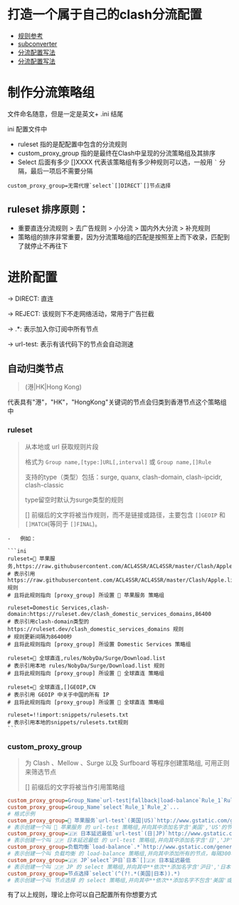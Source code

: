 # 打造一个属于自己的clash分流配置
- [规则参考](https://github.com/lainbo/gists-hub/tree/master/src/Clash/List)
- [subconverter
](https://github.com/tindy2013/subconverter/blob/master/README-cn.md#%E9%85%8D%E7%BD%AE%E6%96%87%E4%BB%B6)
- [分流配置写法](https://github.com/chinnsenn/ClashCustomRule?tab=readme-ov-file)
- [分流配置写法](https://www.songxin.org/2023/01/12/%E5%B7%A5%E5%85%B7%E4%BD%BF%E7%94%A8/%E7%AE%80%E6%98%93%E6%95%99%E7%A8%8B-Clash-%E8%87%AA%E5%AE%9A%E4%B9%89%E5%9C%A8%E7%BA%BF%E5%88%86%E6%B5%81%E8%A7%84%E5%88%99%E7%AD%96%E7%95%A5%E7%BB%84/)


# 制作分流策略组
文件命名随意，但是一定是英文+ .ini 结尾

ini 配置文件中
- ruleset 指的是配配置中包含的分流规则
- custom_proxy_group 指的是最终在Clash中呈现的分流策略组及其排序
- Select 后面有多少 []XXXX 代表该策略组有多少种规则可以选，一般用 ``` ` ``` 分隔，最后一项后不需要分隔

```
custom_proxy_group=无需代理`select`[]DIRECT`[]节点选择
```

 ## ruleset 排序原则：
- 重要直连分流规则 > 去广告规则 > 小分流 > 国内外大分流 > 补充规则
- 策略组的排序非常重要，因为分流策略组的匹配是按照至上而下收录，匹配到了就停止不再往下

# 进阶配置
→ DIRECT: 直连 

→ REJECT: 该规则下不走网络活动，常用于广告拦截

→ .*: 表示加入你订阅中所有节点 

→ url-test: 表示有该代码下的节点会自动测速 

## 自动归类节点
> (港|HK|Hong Kong)

代表具有"港"，"HK"，"HongKong"关键词的节点会归类到香港节点这个策略组中


### ruleset

> 从本地或 url 获取规则片段
>
> 格式为 `Group name,[type:]URL[,interval]` 或 `Group name,[]Rule `
>
> 支持的type（类型）包括：surge, quanx, clash-domain, clash-ipcidr, clash-classic
>
> type留空时默认为surge类型的规则
>
> \[] 前缀后的文字将被当作规则，而不是链接或路径，主要包含 `[]GEOIP` 和 `[]MATCH`(等同于 `[]FINAL`)。

    -   例如：

    ```ini
    ruleset=🍎 苹果服务,https://raw.githubusercontent.com/ACL4SSR/ACL4SSR/master/Clash/Apple.list
    # 表示引用 https://raw.githubusercontent.com/ACL4SSR/ACL4SSR/master/Clash/Apple.list 规则
    # 且将此规则指向 [proxy_group] 所设置 🍎 苹果服务 策略组
    
    ruleset=Domestic Services,clash-domain:https://ruleset.dev/clash_domestic_services_domains,86400
    # 表示引用clash-domain类型的 https://ruleset.dev/clash_domestic_services_domains 规则
    # 规则更新间隔为86400秒
    # 且将此规则指向 [proxy_group] 所设置 Domestic Services 策略组
    
    ruleset=🎯 全球直连,rules/NobyDa/Surge/Download.list
    # 表示引用本地 rules/NobyDa/Surge/Download.list 规则
    # 且将此规则指向 [proxy_group] 所设置 🎯 全球直连 策略组
    
    ruleset=🎯 全球直连,[]GEOIP,CN
    # 表示引用 GEOIP 中关于中国的所有 IP
    # 且将此规则指向 [proxy_group] 所设置 🎯 全球直连 策略组
    
    ruleset=!!import:snippets/rulesets.txt
    # 表示引用本地的snippets/rulesets.txt规则
    ```

### custom_proxy_group

> 为 Clash 、Mellow 、Surge 以及 Surfboard 等程序创建策略组, 可用正则来筛选节点
>
> \[] 前缀后的文字将被当作引用策略组

```ini
custom_proxy_group=Group_Name`url-test|fallback|load-balance`Rule_1`Rule_2`...`test_url`interval[,timeout][,tolerance]
custom_proxy_group=Group_Name`select`Rule_1`Rule_2`...
# 格式示例
custom_proxy_group=🍎 苹果服务`url-test`(美国|US)`http://www.gstatic.com/generate_204`300,5,100
# 表示创建一个叫 🍎 苹果服务 的 url-test 策略组,并向其中添加名字含'美国','US'的节点，每隔300秒测试一次，测速超时为5s，切换节点的延迟容差为100ms
custom_proxy_group=🇯🇵 日本延迟最低`url-test`(日|JP)`http://www.gstatic.com/generate_204`300,5
# 表示创建一个叫 🇯🇵 日本延迟最低 的 url-test 策略组,并向其中添加名字含'日','JP'的节点，每隔300秒测试一次，测速超时为5s
custom_proxy_group=负载均衡`load-balance`.*`http://www.gstatic.com/generate_204`300,,100
# 表示创建一个叫 负载均衡 的 load-balance 策略组,并向其中添加所有的节点，每隔300秒测试一次，切换节点的延迟容差为100ms
custom_proxy_group=🇯🇵 JP`select`沪日`日本`[]🇯🇵 日本延迟最低
# 表示创建一个叫 🇯🇵 JP 的 select 策略组,并向其中**依次**添加名字含'沪日','日本'的节点，以及引用上述所创建的 🇯🇵 日本延迟最低 策略组
custom_proxy_group=节点选择`select`(^(?!.*(美国|日本)).*)
# 表示创建一个叫 节点选择 的 select 策略组,并向其中**依次**添加名字不包含'美国'或'日本'的节点
```

有了以上规则，理论上你可以自己配置所有你想要方式
